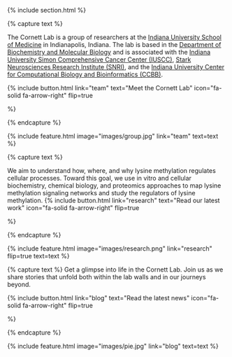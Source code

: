 ---
---


{% include section.html %}

{% capture text %}

The Cornett Lab is a group of researchers at the [Indiana University School of Medicine](https://medicine.iu.edu/) in Indianapolis, Indiana. The lab is based in the [Department of Biochemistry and Molecular Biology](https://medicine.iu.edu/biochemistry-molecular-biology) and is associated with the [Indiana University Simon Comprehensive Cancer Center (IUSCC)](https://cancer.iu.edu/index.html), [Stark Neurosciences Research Institute (SNRI)](https://medicine.iu.edu/research-centers/neurosciences), and the [Indiana University Center for Computational Biology and Bioinformatics (CCBB)](https://medicine.iu.edu/research-centers/computational-biology-bioinformatics). 

{%
  include button.html
  link="team"
  text="Meet the Cornett Lab"
  icon="fa-solid fa-arrow-right"
  flip=true

%}

{% endcapture %}

{%
  include feature.html
  image="images/group.jpg"
  link="team"
  text=text
%}

{% capture text %}

We aim to understand how, where, and why lysine methylation regulates cellular processes. Toward this goal, we use in vitro and cellular biochemistry, chemical biology, and proteomics approaches to map lysine methylation signaling networks and study the regulators of lysine methylation.
{%
  include button.html
  link="research"
  text="Read our latest work"
  icon="fa-solid fa-arrow-right"
  flip=true
 
%}

{% endcapture %}

{%
  include feature.html
  image="images/research.png"
  link="research"
  flip=true
  text=text
%}

{% capture text %}
Get a  glimpse into life in the Cornett Lab. Join us as we share stories that unfold both within the lab walls and in our journeys beyond. 

{%
  include button.html
  link="blog"
  text="Read the latest news"
  icon="fa-solid fa-arrow-right"
  flip=true

%}

{% endcapture %}

{%
  include feature.html
  image="images/pie.jpg"
  link="blog"
  text=text
%}
